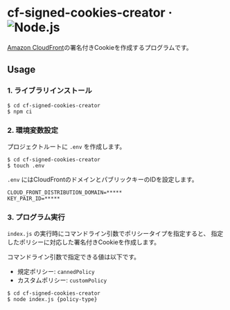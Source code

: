 # cf-signed-cookies-creator &middot; ![Node.js](https://img.shields.io/badge/Node.js-339933?logo=node.js&logoColor=white)

[Amazon CloudFront](https://aws.amazon.com/jp/cloudfront/)の署名付きCookieを作成するプログラムです。

## Usage

### 1. ライブラリインストール

```
$ cd cf-signed-cookies-creator
$ npm ci
```

### 2. 環境変数設定

プロジェクトルートに `.env` を作成します。

```
$ cd cf-signed-cookies-creator
$ touch .env
```

`.env` にはCloudFrontのドメインとパブリックキーのIDを設定します。

```
CLOUD_FRONT_DISTRIBUTION_DOMAIN=*****
KEY_PAIR_ID=*****
```

### 3. プログラム実行

`index.js` の実行時にコマンドライン引数でポリシータイプを指定すると、
指定したポリシーに対応した署名付きCookieを作成します。

コマンドライン引数で指定できる値は以下です。

- 規定ポリシー: `cannedPolicy`
- カスタムポリシー: `customPolicy`

```
$ cd cf-signed-cookies-creator
$ node index.js {policy-type}
```
